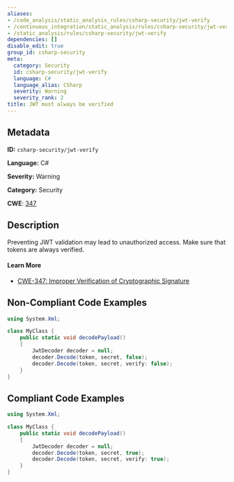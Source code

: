 ```yaml
---
aliases:
- /code_analysis/static_analysis_rules/csharp-security/jwt-verify
- /continuous_integration/static_analysis/rules/csharp-security/jwt-verify
- /static_analysis/rules/csharp-security/jwt-verify
dependencies: []
disable_edit: true
group_id: csharp-security
meta:
  category: Security
  id: csharp-security/jwt-verify
  language: C#
  language_alias: CSharp
  severity: Warning
  severity_rank: 2
title: JWT must always be verified
---
```

<!--  SOURCED FROM https://github.com/DataDog/datadog-static-analyzer-rule-docs -->


## Metadata
**ID:** `csharp-security/jwt-verify`

**Language:** C#

**Severity:** Warning

**Category:** Security

**CWE**: [347](https://cwe.mitre.org/data/definitions/347.html)

## Description
Preventing JWT validation may lead to unauthorized access. Make sure that tokens are always verified.

#### Learn More

 - [CWE-347: Improper Verification of Cryptographic Signature
](https://cwe.mitre.org/data/definitions/347)

## Non-Compliant Code Examples
```csharp
using System.Xml;

class MyClass {
    public static void decodePayload()
    {
        JwtDecoder decoder = null;
        decoder.Decode(token, secret, false);
        decoder.Decode(token, secret, verify: false);
    }
}

```

## Compliant Code Examples
```csharp
using System.Xml;

class MyClass {
    public static void decodePayload()
    {
        JwtDecoder decoder = null;
        decoder.Decode(token, secret, true);
        decoder.Decode(token, secret, verify: true);
    }
}

```
